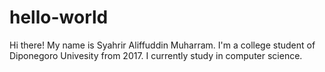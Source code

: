 # hello-world

Hi there! My name is Syahrir Aliffuddin Muharram. I'm a college student of Diponegoro Univesity from 2017. I currently study in computer science.
